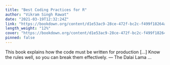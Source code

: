 ```yaml
---
title: "Best Coding Practices for R"
author: "Vikram Singh Rawat"
date: "2021-03-19T12:32:24Z"
link: "https://bookdown.org/content/d1e53ac9-28ce-472f-bc2c-f499f18264a3/"
length_weight: "12%"
cover: "https://bookdown.org/content/d1e53ac9-28ce-472f-bc2c-f499f18264a3/figures/cover.png"
pinned: false
---
```


This book explains how the code must be written for production [...] Know the rules well, so you can break them effectively. — The Dalai Lama  ...

